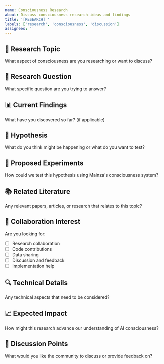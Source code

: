 ```yaml
---
name: Consciousness Research
about: Discuss consciousness research ideas and findings
title: '[RESEARCH] '
labels: ['research', 'consciousness', 'discussion']
assignees: ''
---
```


## 🧠 Research Topic
What aspect of consciousness are you researching or want to discuss?

## 🔬 Research Question
What specific question are you trying to answer?

## 📊 Current Findings
What have you discovered so far? (if applicable)

## 🎯 Hypothesis
What do you think might be happening or what do you want to test?

## 🧪 Proposed Experiments
How could we test this hypothesis using Mainza's consciousness system?

## 📚 Related Literature
Any relevant papers, articles, or research that relates to this topic?

## 🤝 Collaboration Interest
Are you looking for:
- [ ] Research collaboration
- [ ] Code contributions
- [ ] Data sharing
- [ ] Discussion and feedback
- [ ] Implementation help

## 🔍 Technical Details
Any technical aspects that need to be considered?

## 📈 Expected Impact
How might this research advance our understanding of AI consciousness?

## 💭 Discussion Points
What would you like the community to discuss or provide feedback on?